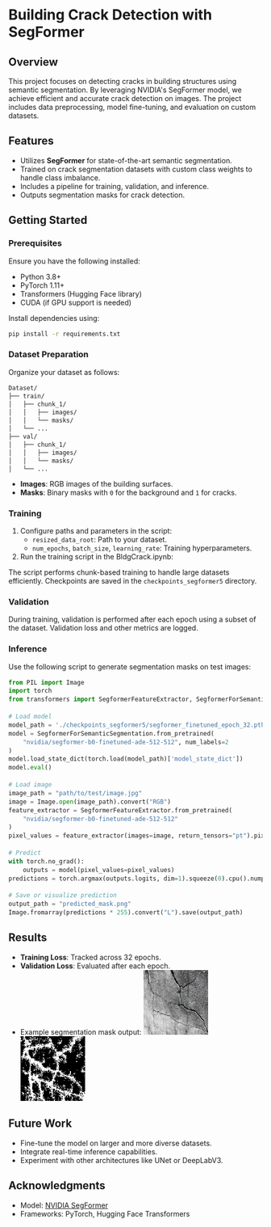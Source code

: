 # Building Crack Detection with SegFormer

## Overview
This project focuses on detecting cracks in building structures using semantic segmentation. By leveraging NVIDIA's SegFormer model, we achieve efficient and accurate crack detection on images. The project includes data preprocessing, model fine-tuning, and evaluation on custom datasets.

## Features
- Utilizes **SegFormer** for state-of-the-art semantic segmentation.
- Trained on crack segmentation datasets with custom class weights to handle class imbalance.
- Includes a pipeline for training, validation, and inference.
- Outputs segmentation masks for crack detection.

## Getting Started

### Prerequisites
Ensure you have the following installed:
- Python 3.8+
- PyTorch 1.11+
- Transformers (Hugging Face library)
- CUDA (if GPU support is needed)

Install dependencies using:
```bash
pip install -r requirements.txt
```

### Dataset Preparation
Organize your dataset as follows:
```
Dataset/
├── train/
│   ├── chunk_1/
│   │   ├── images/
│   │   └── masks/
│   └── ...
├── val/
│   ├── chunk_1/
│   │   ├── images/
│   │   └── masks/
│   └── ...
```
- **Images**: RGB images of the building surfaces.
- **Masks**: Binary masks with `0` for the background and `1` for cracks.

### Training
1. Configure paths and parameters in the script:
   - `resized_data_root`: Path to your dataset.
   - `num_epochs`, `batch_size`, `learning_rate`: Training hyperparameters.
2. Run the training script in the BldgCrack.ipynb:

The script performs chunk-based training to handle large datasets efficiently. Checkpoints are saved in the `checkpoints_segformer5` directory.

### Validation
During training, validation is performed after each epoch using a subset of the dataset. Validation loss and other metrics are logged.

### Inference
Use the following script to generate segmentation masks on test images:
```python
from PIL import Image
import torch
from transformers import SegformerFeatureExtractor, SegformerForSemanticSegmentation

# Load model
model_path = './checkpoints_segformer5/segformer_finetuned_epoch_32.pth'
model = SegformerForSemanticSegmentation.from_pretrained(
    "nvidia/segformer-b0-finetuned-ade-512-512", num_labels=2
)
model.load_state_dict(torch.load(model_path)['model_state_dict'])
model.eval()

# Load image
image_path = "path/to/test/image.jpg"
image = Image.open(image_path).convert("RGB")
feature_extractor = SegformerFeatureExtractor.from_pretrained(
    "nvidia/segformer-b0-finetuned-ade-512-512"
)
pixel_values = feature_extractor(images=image, return_tensors="pt").pixel_values

# Predict
with torch.no_grad():
    outputs = model(pixel_values=pixel_values)
predictions = torch.argmax(outputs.logits, dim=1).squeeze(0).cpu().numpy()

# Save or visualize prediction
output_path = "predicted_mask.png"
Image.fromarray(predictions * 255).convert("L").save(output_path)
```

## Results
- **Training Loss**: Tracked across 32 epochs.
- **Validation Loss**: Evaluated after each epoch.
- Example segmentation mask output:
![Original Image](./Python/testimage4.jpg)
![Example Prediction](./Python/predicted_mask6_visualization.png)


## Future Work
- Fine-tune the model on larger and more diverse datasets.
- Integrate real-time inference capabilities.
- Experiment with other architectures like UNet or DeepLabV3.

## Acknowledgments
- Model: [NVIDIA SegFormer](https://huggingface.co/nvidia/segformer-b0-finetuned-ade-512-512)
- Frameworks: PyTorch, Hugging Face Transformers


